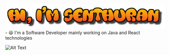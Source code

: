 ![alt text](<https://github.com/Senthuran100/Senthuran100/blob/main/cooltext369230231446776.png>) - 😃 I'm a Software Developer mainly working on Java and React technologies

![Alt Text](https://media2.giphy.com/media/21LLWn3VqXxxBbzrBm/giphy.gif)

<!--
**Senthuran100/Senthuran100** is a ✨ _special_ ✨ repository because its `README.md` (this file) appears on your GitHub profile.

Here are some ideas to get you started:


- 🔭 I’m currently working on 
- 🌱 I’m currently learning ...
- 👯 I’m looking to collaborate on ...
- 🤔 I’m looking for help with ...
- 💬 Ask me about ...
- 📫 How to reach me: ...
- 😄 Pronouns: ...
- ⚡ Fun fact: ...
-->
